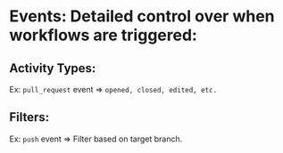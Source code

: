 # Events: Detailed control over when workflows are triggered:
## Activity Types:
Ex: `pull_request` event => `opened, closed, edited, etc.`

## Filters:
Ex: `push` event => Filter based on target branch.